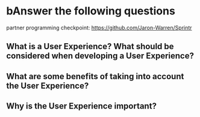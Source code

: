 # bAnswer the following questions

partner programming checkpoint: https://github.com/Jaron-Warren/Sprintr

## What is a User Experience? What should be considered when developing a User Experience?



## What are some benefits of taking into account the User Experience?



## Why is the User Experience important?


